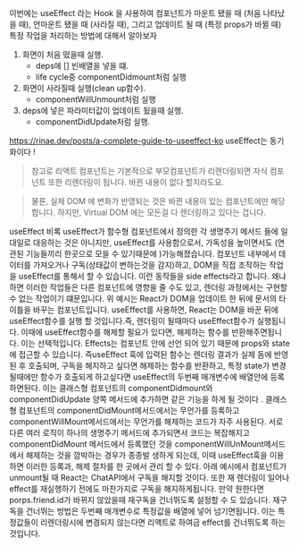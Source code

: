 이번에는 useEffect 라는 Hook 을 사용하여 컴포넌트가 마운트 됐을 때 (처음 나타났을 때), 언마운트 됐을 때 (사라질 때), 그리고 업데이트 될 때 (특정 props가 바뀔 때) 특정 작업을 처리하는 방법에 대해서 알아보자

1. 화면이 처음 떴을때 실행.
   - deps에 [] 빈배열을 넣을 떄.
   - life cycle중 componentDidmount처럼 실행
2. 화면이 사라질때 실행(clean up함수).
   - componentWillUnmount처럼 실행
3. deps에 넣은 파라미터값이 업데이트 됬을때 실행.
   - componentDidUpdate처럼 실행.

https://rinae.dev/posts/a-complete-guide-to-useeffect-ko
 useEffect는 동기화이다 ! 

>  참고로 리액트 컴포넌트는 기본적으로 부모컴포넌트가 리렌더링되면 자식 컴포넌트 또한 리렌더링이 됩니다. 바뀐 내용이 없다 할지라도요.

>  물론, 실제 DOM 에 변화가 반영되는 것은 바뀐 내용이 있는 컴포넌트에만 해당합니다. 하지만, Virtual DOM 에는 모든걸 다 렌더링하고 있다는 겁니다.


useEffect
비록 useEffect가  함수형 컴포넌트에서 정의한 각 생명주기 메서드 들에 일대일로 대응하는 것은 아니지만,  useEffect를 사용함으로서, 가독성을 높이면서도 (연관된 기능들끼리 한곳으로 모을 수 있기때문에 )가능해졌습니다. 
컴포넌트 내부에서 데이터를 가져오거나 구독(상태값이 변하는것을 감지)하고, DOM을 직접 조작하는 작업을 useEffect를 통해서 할 수 있습니다. 이런 동작들을 side effects라고 합니다. 왜냐하면 이러한 작업들은 다른 컴포넌트에 영향을 줄 수도 있고, 렌더링 과정에서는 구현할 수 없는 작업이기 떄문입니다. 
위 예시는 React가 DOM을 업데이트 한 뒤에 문서의 타이틀을 바꾸는 컴포넌트입니다. 
useEffect를 사용하면, React는 DOM을 바꾼 뒤에 useEffect함수를 실행 할 것입니다.즉, 렌더링이 될때마다 useEffect함수가 실행됩니다. 
이때에 useEffect함수를 해제할 필요가 있다면, 해제하는 함수를 반환해주면됩니다. 이는 선택적입니다.  Effects는 컴포넌트 안에 선언 되어 있기 때문에 props와 state에 접근할 수 있습니다. 
즉useEffect 훅에 입력된 함수는 렌더링 결과가 실제 돔에 반영된 후 호출되며, 구독을 해지하고 싶다면 해제하는 함수를 반환하고, 특정 state가 변경될때에만 함수가 호출되게 하고싶다면 useEffect의 두번째 매개변수에 배열안에 등록하면된다. 
이는 클래스형 컴포넌트의 componentDidmount와 componentDidUpdate 양쪽 메서드에 추가하면 같은 기능을 하게 될 것이다 .
 클래스형 컴포넌트의 componentDidMount메서드에서는 무언가를 등록하고 componentWillMount메서드에서는 무언가를 해제하는 코드가 자주 사용된다. 서로 다른 여러 로직이 하나의 생명주기 메서드에 추가되면서 코드는 복잡해지고 componentDidMount 메서드에서 등록했던 것을 componentWillUnMount메서드에서 해제하는 것을 깜박하는 경우가 종종발 생하게 되는데, 이때 useEffect훅을 이용하면 이러한 등록과, 해제 절차를 한 곳에서 관리 할 수 있다. 
아래 예시에서 컴포넌트가 unmount될 때 React는 ChatAPI에서 구독을 해지할 것이다. 또한 재 렌더링이 일어나 effect를 재실행하기 전에도 마찬가지로 구독을 해지하게됩니다. 만약 원한다면 porps.friend.id가 바뀌지 않았을때 재구독을 건너뛰도록 설정할 수 도 있습니다. 
재구독을 건너뛰는 방법은 두번째 매개변수로 특정값을 배열에 넣어 넘기면됩니다. 이는 특정값들이 리렌더링시에 변경되지 않는다면 리액트로 하여금 effect를 건너뛰도록 하는 것입니다. 

